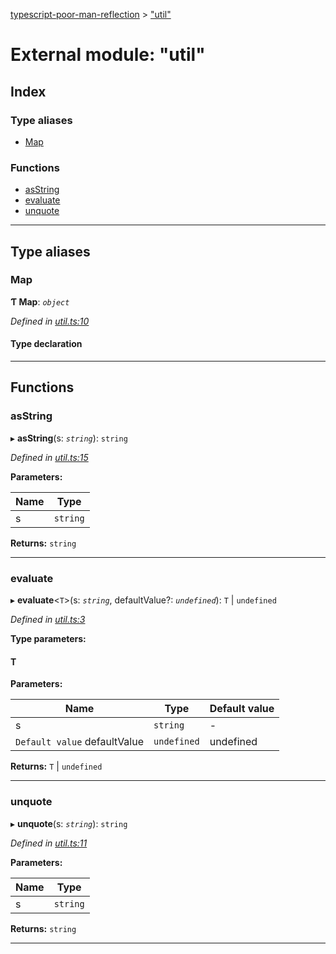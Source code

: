 [typescript-poor-man-reflection](../README.md) > ["util"](../modules/_util_.md)

# External module: "util"

## Index

### Type aliases

* [Map](_util_.md#map)

### Functions

* [asString](_util_.md#asstring)
* [evaluate](_util_.md#evaluate)
* [unquote](_util_.md#unquote)

---

## Type aliases

<a id="map"></a>

###  Map

**Ƭ Map**: *`object`*

*Defined in [util.ts:10](https://github.com/cancerberoSgx/typescript-poor-man-reflection/blob/109bb8c/src/util.ts#L10)*

#### Type declaration

[key: `string`]: `V`

___

## Functions

<a id="asstring"></a>

###  asString

▸ **asString**(s: *`string`*): `string`

*Defined in [util.ts:15](https://github.com/cancerberoSgx/typescript-poor-man-reflection/blob/109bb8c/src/util.ts#L15)*

**Parameters:**

| Name | Type |
| ------ | ------ |
| s | `string` |

**Returns:** `string`

___
<a id="evaluate"></a>

###  evaluate

▸ **evaluate**<`T`>(s: *`string`*, defaultValue?: *`undefined`*): `T` \| `undefined`

*Defined in [util.ts:3](https://github.com/cancerberoSgx/typescript-poor-man-reflection/blob/109bb8c/src/util.ts#L3)*

**Type parameters:**

#### T 
**Parameters:**

| Name | Type | Default value |
| ------ | ------ | ------ |
| s | `string` | - |
| `Default value` defaultValue | `undefined` |  undefined |

**Returns:** `T` \| `undefined`

___
<a id="unquote"></a>

###  unquote

▸ **unquote**(s: *`string`*): `string`

*Defined in [util.ts:11](https://github.com/cancerberoSgx/typescript-poor-man-reflection/blob/109bb8c/src/util.ts#L11)*

**Parameters:**

| Name | Type |
| ------ | ------ |
| s | `string` |

**Returns:** `string`

___

